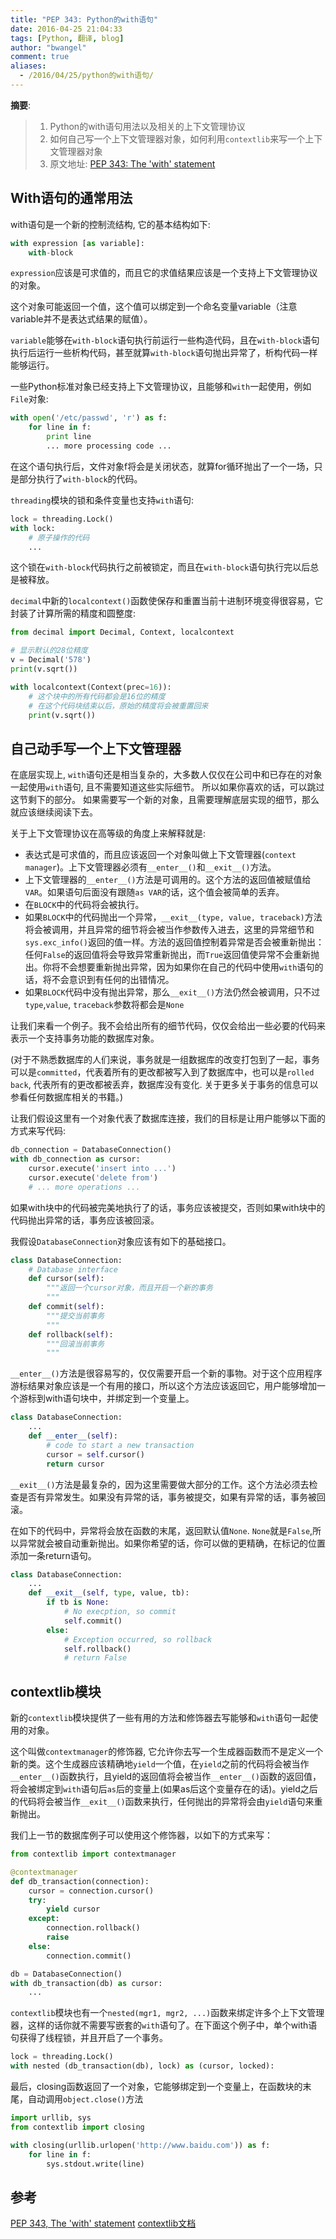 ```yaml
---
title: "PEP 343: Python的with语句"
date: 2016-04-25 21:04:33
tags: [Python, 翻译, blog]
author: "bwangel"
comment: true
aliases:
  - /2016/04/25/python的with语句/
---
```


__摘要__:

> 1. Python的with语句用法以及相关的上下文管理协议
> 2. 如何自己写一个上下文管理器对象，如何利用`contextlib`来写一个上下文管理器对象
> 3. 原文地址: [PEP 343: The 'with' statement](https://docs.python.org/release/2.5/whatsnew/pep-343.html)


<!--more-->

## With语句的通常用法

with语句是一个新的控制流结构, 它的基本结构如下:

```py
with expression [as variable]:
    with-block
```

`expression`应该是可求值的，而且它的求值结果应该是一个支持上下文管理协议的对象。

这个对象可能返回一个值，这个值可以绑定到一个命名变量variable（注意variable并不是表达式结果的赋值）。

`variable`能够在`with-block`语句执行前运行一些构造代码，且在`with-block`语句执行后运行一些析构代码，甚至就算`with-block`语句抛出异常了，析构代码一样能够运行。

一些Python标准对象已经支持上下文管理协议，且能够和`with`一起使用，例如`File`对象:

```py
with open('/etc/passwd', 'r') as f:
    for line in f:
        print line
        ... more processing code ...
```

在这个语句执行后，文件对象f将会是关闭状态，就算for循环抛出了一个一场，只是部分执行了`with-block`的代码。

`threading`模块的锁和条件变量也支持`with`语句:

```py
lock = threading.Lock()
with lock:
    # 原子操作的代码
    ...
```

这个锁在`with-block`代码执行之前被锁定，而且在`with-block`语句执行完以后总是被释放。

`decimal`中新的`localcontext()`函数使保存和重置当前十进制环境变得很容易，它封装了计算所需的精度和圆整度:

```py
from decimal import Decimal, Context, localcontext

# 显示默认的28位精度
v = Decimal('578')
print(v.sqrt())

with localcontext(Context(prec=16)):
    # 这个块中的所有代码都会是16位的精度
    # 在这个代码块结束以后，原始的精度将会被重置回来
    print(v.sqrt())
```

## 自己动手写一个上下文管理器
在底层实现上, `with`语句还是相当复杂的，大多数人仅仅在公司中和已存在的对象一起使用`with`语句, 且不需要知道这些实际细节。
所以如果你喜欢的话，可以跳过这节剩下的部分。
如果需要写一个新的对象，且需要理解底层实现的细节，那么就应该继续阅读下去。

关于上下文管理协议在高等级的角度上来解释就是:

   + 表达式是可求值的，而且应该返回一个对象叫做上下文管理器(`context manager`)。上下文管理器必须有`__enter__()`和`__exit__()`方法。
   + 上下文管理器的`__enter__()`方法是可调用的。这个方法的返回值被赋值给`VAR`。如果语句后面没有跟随`as VAR`的话，这个值会被简单的丢弃。
   + 在`BLOCK`中的代码将会被执行。
   + 如果`BLOCK`中的代码抛出一个异常，`__exit__(type, value, traceback)`方法将会被调用，并且异常的细节将会被当作参数传入进去，这里的异常细节和`sys.exc_info()`返回的值一样。方法的返回值控制着异常是否会被重新抛出：任何`False`的返回值将会导致异常重新抛出，而`True`返回值使异常不会重新抛出。你将不会想要重新抛出异常，因为如果你在自己的代码中使用`with`语句的话，将不会意识到有任何的出错情况。
   + 如果`BLOCK`代码中没有抛出异常，那么`__exit__()`方法仍然会被调用，只不过`type`,`value`, `traceback`参数将都会是`None`

让我们来看一个例子。我不会给出所有的细节代码，仅仅会给出一些必要的代码来表示一个支持事务功能的数据库对象。

(对于不熟悉数据库的人们来说，事务就是一组数据库的改变打包到了一起，事务可以是`committed`，代表着所有的更改都被写入到了数据库中，也可以是`rolled back`, 代表所有的更改都被丢弃，数据库没有变化. 关于更多关于事务的信息可以参看任何数据库相关的书籍。)

让我们假设这里有一个对象代表了数据库连接，我们的目标是让用户能够以下面的方式来写代码:

```py
db_connection = DatabaseConnection()
with db_connection as cursor:
    cursor.execute('insert into ...')
    cursor.execute('delete from')
    # ... more operations ...
```
如果with块中的代码被完美地执行了的话，事务应该被提交，否则如果with块中的代码抛出异常的话，事务应该被回滚。

我假设`DatabaseConnection`对象应该有如下的基础接口。

```py
class DatabaseConnection:
    # Database interface
    def cursor(self):
        """返回一个cursor对象，而且开启一个新的事务
        """
    def commit(self):
        """提交当前事务
        """
    def rollback(self):
        """回滚当前事务
        """
```

`__enter__()`方法是很容易写的，仅仅需要开启一个新的事物。对于这个应用程序游标结果对象应该是一个有用的接口，所以这个方法应该返回它，用户能够增加一个游标到with语句块中，并绑定到一个变量上。

```py
class DatabaseConnection:
    ...
    def __enter__(self):
        # code to start a new transaction
        cursor = self.cursor()
        return cursor
```

`__exit__()`方法是最复杂的，因为这里需要做大部分的工作。这个方法必须去检查是否有异常发生。如果没有异常的话，事务被提交，如果有异常的话，事务被回滚。

在如下的代码中，异常将会放在函数的末尾，返回默认值`None`. `None`就是`False`,所以异常就会被自动重新抛出。如果你希望的话，你可以做的更精确，在标记的位置添加一条return语句。

```py
class DatabaseConnection:
    ...
    def __exit__(self, type, value, tb):
        if tb is None:
            # No execption, so commit
            self.commit()
        else:
            # Exception occurred, so rollback
            self.rollback()
            # return False
```

## contextlib模块

新的`contextlib`模块提供了一些有用的方法和修饰器去写能够和`with`语句一起使用的对象。

这个叫做`contextmanager`的修饰器, 它允许你去写一个生成器函数而不是定义一个新的类。这个生成器应该精确地`yield`一个值，在`yield`之前的代码将会被当作`__enter__()`函数执行，且yield的返回值将会被当作`__enter__()`函数的返回值，将会被绑定到`with`语句后`as`后的变量上(如果as后这个变量存在的话)。yield之后的代码将会被当作`__exit__()`函数来执行，任何抛出的异常将会由`yield`语句来重新抛出。

我们上一节的数据库例子可以使用这个修饰器，以如下的方式来写：

```py
from contextlib import contextmanager

@contextmanager
def db_transaction(connection):
    cursor = connection.cursor()
    try:
        yield cursor
    except:
        connection.rollback()
        raise
    else:
        connection.commit()

db = DatabaseConnection()
with db_transaction(db) as cursor:
    ...
```

`contextlib`模块也有一个`nested(mgr1, mgr2, ...)`函数来绑定许多个上下文管理器，这样的话你就不需要写嵌套的`with`语句了。在下面这个例子中，单个with语句获得了线程锁，并且开启了一个事务。

```py
lock = threading.Lock()
with nested (db_transaction(db), lock) as (cursor, locked):
```

最后，closing函数返回了一个对象，它能够绑定到一个变量上，在函数块的末尾，自动调用`object.close()`方法

```py
import urllib, sys
from contextlib import closing

with closing(urllib.urlopen('http://www.baidu.com')) as f:
    for line in f:
        sys.stdout.write(line)
```

## 参考

[PEP 343, The 'with' statement](http://www.python.org/peps/pep-0343.html)
[contextlib文档](https://docs.python.org/release/2.5/lib/module-contextlib.html)
